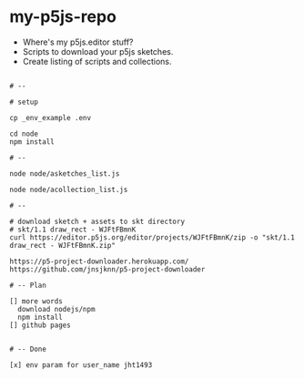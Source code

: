 # my-p5js-repo

- Where's my p5js.editor stuff?
- Scripts to download your p5js sketches.
- Create listing of scripts and collections.

```

# --

# setup

cp _env_example .env

cd node
npm install

# --

node node/asketches_list.js

node node/acollection_list.js

# --

# download sketch + assets to skt directory
# skt/1.1 draw_rect - WJFtFBmnK
curl https://editor.p5js.org/editor/projects/WJFtFBmnK/zip -o "skt/1.1 draw_rect - WJFtFBmnK.zip"

https://p5-project-downloader.herokuapp.com/
https://github.com/jnsjknn/p5-project-downloader

# -- Plan

[] more words
  download nodejs/npm
  npm install
[] github pages


# -- Done

[x] env param for user_name jht1493

```
